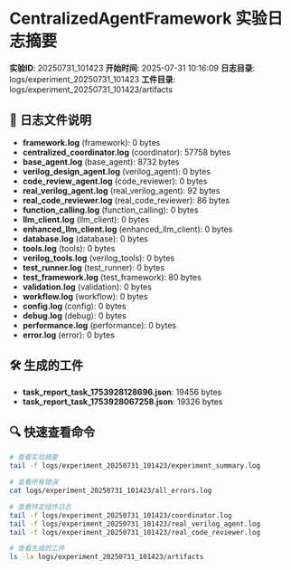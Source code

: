 # CentralizedAgentFramework 实验日志摘要

**实验ID**: 20250731_101423
**开始时间**: 2025-07-31 10:16:09
**日志目录**: logs/experiment_20250731_101423
**工件目录**: logs/experiment_20250731_101423/artifacts

## 📁 日志文件说明

- **framework.log** (framework): 0 bytes
- **centralized_coordinator.log** (coordinator): 57758 bytes
- **base_agent.log** (base_agent): 8732 bytes
- **verilog_design_agent.log** (verilog_agent): 0 bytes
- **code_review_agent.log** (code_reviewer): 0 bytes
- **real_verilog_agent.log** (real_verilog_agent): 92 bytes
- **real_code_reviewer.log** (real_code_reviewer): 86 bytes
- **function_calling.log** (function_calling): 0 bytes
- **llm_client.log** (llm_client): 0 bytes
- **enhanced_llm_client.log** (enhanced_llm_client): 0 bytes
- **database.log** (database): 0 bytes
- **tools.log** (tools): 0 bytes
- **verilog_tools.log** (verilog_tools): 0 bytes
- **test_runner.log** (test_runner): 0 bytes
- **test_framework.log** (test_framework): 80 bytes
- **validation.log** (validation): 0 bytes
- **workflow.log** (workflow): 0 bytes
- **config.log** (config): 0 bytes
- **debug.log** (debug): 0 bytes
- **performance.log** (performance): 0 bytes
- **error.log** (error): 0 bytes

## 🛠️ 生成的工件

- **task_report_task_1753928128696.json**: 19456 bytes
- **task_report_task_1753928067258.json**: 19326 bytes

## 🔍 快速查看命令

```bash
# 查看实验摘要
tail -f logs/experiment_20250731_101423/experiment_summary.log

# 查看所有错误
cat logs/experiment_20250731_101423/all_errors.log

# 查看特定组件日志
tail -f logs/experiment_20250731_101423/coordinator.log
tail -f logs/experiment_20250731_101423/real_verilog_agent.log
tail -f logs/experiment_20250731_101423/real_code_reviewer.log

# 查看生成的工件
ls -la logs/experiment_20250731_101423/artifacts
```
